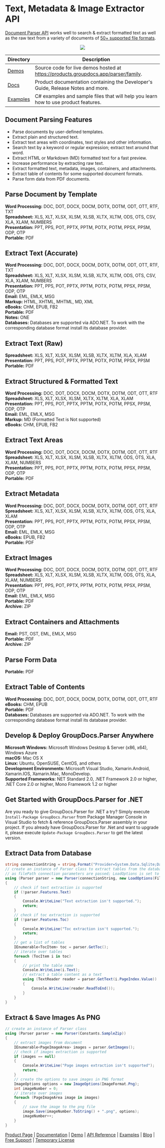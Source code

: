 # Text, Metadata & Image Extractor API

[Document Parser API](https://products.groupdocs.com/parser/net) works well to search & extract formatted text as well as the raw text from a variety of documents of [50+ supported file formats](https://docs.groupdocs.com/parser/net/supported-document-formats/).

<p align="center">

  <a title="Download complete GroupDocs.Parser for .NET source code" href="https://codeload.github.com/groupdocs-parser/GroupDocs.Parser-for-.NET/zip/master">
	<img src="https://raw.github.com/AsposeExamples/java-examples-dashboard/master/images/downloadZip-Button-Large.png" />
  </a>
</p>

Directory | Description
--------- | -----------
[Demos](https://github.com/groupdocs-parser/GroupDocs.Parser-for-.NET/tree/master/Demos) | Source code for live demos hosted at https://products.groupdocs.app/parser/family.
[Docs](https://github.com/groupdocs-parser/GroupDocs.Parser-for-.NET/tree/master/Docs)  | Product documentation containing the Developer's Guide, Release Notes and more.
[Examples](https://github.com/groupdocs-parser/GroupDocs.Parser-for-.NET/tree/master/Examples)  | C# examples and sample files that will help you learn how to use product features. 

## Document Parsing Features

- Parse documents by user-defined templates.
- Extract plain and structured text.
- Extract text areas with coordinates, text styles and other information.
- Search text by a keyword or regular expression; extract text around that word.
- Extract HTML or Markdown (MD) formatted text for a fast preview.
- Increase performance by extracting raw text.
- Extract formatted text, metadata, images, containers, and attachments.
- Extract table of contents for some supported document formats.
- Parse form data from PDF documents.

## Parse Document by Template

**Word Processing:** DOC, DOT, DOCX, DOCM, DOTX, DOTM, ODT, OTT, RTF, TXT\
**Spreadsheet:** XLS, XLT, XLSX, XLSM, XLSB, XLTX, XLTM, ODS, OTS, CSV, XLA, XLAM, NUMBERS\
**Presentation:** PPT, PPS, POT, PPTX, PPTM, POTX, POTM, PPSX, PPSM, ODP, OTP\
**Portable:** PDF

## Extract Text (Accurate)

**Word Processing:** DOC, DOT, DOCX, DOCM, DOTX, DOTM, ODT, OTT, RTF, TXT\
**Spreadsheet:** XLS, XLT, XLSX, XLSM, XLSB, XLTX, XLTM, ODS, OTS, CSV, XLA, XLAM, NUMBERS\
**Presentation:** PPT, PPS, POT, PPTX, PPTM, POTX, POTM, PPSX, PPSM, ODP, OTP\
**Email:** EML, EMLX, MSG\
**Markup:** HTML, XHTML, MHTML, MD, XML\
**eBooks:** CHM, EPUB, FB2\
**Portable:** PDF\
**Notes:** ONE\
**Databases:** Databases are supported via ADO.NET. To work with the corresponding database format install its database provider.

## Extract Text (Raw)

**Spreadsheet:** XLS, XLT, XLSX, XLSM, XLSB, XLTX, XLTM, XLA, XLAM\
**Presentation:** PPT, PPS, POT, PPTX, PPTM, POTX, POTM, PPSX, PPSM\
**Portable:** PDF

## Extract Structured & Formatted Text

**Word Processing:** DOC, DOT, DOCX, DOCM, DOTX, DOTM, ODT, OTT, RTF\
**Spreadsheet:** XLS, XLT, XLSX, XLSM, XLTX, XLTM, XLA, XLAM\
**Presentation:** PPT, PPS, POT, PPTX, PPTM, POTX, POTM, PPSX, PPSM, ODP, OTP\
**Email:** EML, EMLX, MSG\
**Markup:** MD (Formatted Text is Not supported)\
**eBooks:** CHM, EPUB, FB2

## Extract Text Areas

**Word Processing:** DOC, DOT, DOCX, DOCM, DOTX, DOTM, ODT, OTT, RTF\
**Spreadsheet:** XLS, XLT, XLSX, XLSM, XLSB, XLTX, XLTM, ODS, OTS, XLA, XLAM, NUMBERS\
**Presentation:** PPT, PPS, POT, PPTX, PPTM, POTX, POTM, PPSX, PPSM, ODP, OTP\
**Portable:** PDF

## Extract Metadata

**Word Processing:** DOC, DOT, DOCX, DOCM, DOTX, DOTM, ODT, OTT, RTF\
**Spreadsheet:** XLS, XLT, XLSX, XLSM, XLSB, XLTX, XLTM, ODS, OTS, XLA, XLAM\
**Presentation:** PPT, PPS, POT, PPTX, PPTM, POTX, POTM, PPSX, PPSM, ODP, OTP\
**Email:** EML, EMLX, MSG\
**eBooks:** EPUB, FB2\
**Portable:** PDF

## Extract Images

**Word Processing:** DOC, DOT, DOCX, DOCM, DOTX, DOTM, ODT, OTT, RTF\
**Spreadsheet:** XLS, XLT, XLSX, XLSM, XLSB, XLTX, XLTM, ODS, OTS, XLA, XLAM, NUMBERS\
**Presentation:** PPT, PPS, POT, PPTX, PPTM, POTX, POTM, PPSX, PPSM, ODP, OTP\
**Email:** EML, EMLX, MSG\
**Portable:** PDF\
**Archive:** ZIP

## Extract Containers and Attachments

**Email:** PST, OST, EML, EMLX, MSG\
**Portable:** PDF\
**Archive:** ZIP

## Parse Form Data

**Portable:** PDF

## Extract Table of Contents

**Word Processing:** DOC, DOT, DOCX, DOCM, DOTX, DOTM, ODT, OTT, RTF\
**eBooks:** CHM, EPUB\
**Portable:** PDF\
**Databases:** Databases are supported via ADO.NET. To work with the corresponding database format install its database provider.

## Develop & Deploy GroupDocs.Parser Anywhere

**Microsoft Windows:** Microsoft Windows Desktop & Server (x86, x64), Windows Azure\
**macOS:** Mac OS X\
**Linux:** Ubuntu, OpenSUSE, CentOS, and others\
**Development Environments:** Microsoft Visual Studio, Xamarin.Android, Xamarin.IOS, Xamarin.Mac, MonoDevelop.\
**Supported Frameworks:** NET Standard 2.0, .NET Framework 2.0 or higher, .NET Core 2.0 or higher, Mono Framework 1.2 or higher

## Get Started with GroupDocs.Parser for .NET

Are you ready to give GroupDocs.Parser for .NET a try? Simply execute `Install-Package GroupDocs.Parser` from Package Manager Console in Visual Studio to fetch & reference GroupDocs.Parser assembly in your project. If you already have GroupDocs.Parser for .Net and want to upgrade it, please execute `Update-Package GroupDocs.Parser` to get the latest version.

## Extract Data from Database

```csharp
string connectionString = string.Format("Provider=System.Data.Sqlite;Data Source={0};Version=3;", "database.db");
// create an instance of Parser class to extract tables from the database
// as filePath connection parameters are passed; LoadOptions is set to Database file format
using (Parser parser = new Parser(connectionString, new LoadOptions(FileFormat.Database)))
{
    // check if text extraction is supported
    if (!parser.Features.Text)
    {
        Console.WriteLine("Text extraction isn't supported.");
        return;
    }
    // check if toc extraction is supported
    if (!parser.Features.Toc)
    {
        Console.WriteLine("Toc extraction isn't supported.");
        return;
    }
    // get a list of tables
    IEnumerable<TocItem> toc = parser.GetToc();
    // iterate over tables
    foreach (TocItem i in toc)
    {
        // print the table name
        Console.WriteLine(i.Text);
        // extract a table content as a text
        using (TextReader reader = parser.GetText(i.PageIndex.Value))
        {
            Console.WriteLine(reader.ReadToEnd());
        }
    }
}
```

## Extract & Save Images As PNG

```csharp
// create an instance of Parser class
using (Parser parser = new Parser(Constants.SampleZip))
{
    // extract images from document
    IEnumerable<PageImageArea> images = parser.GetImages();
    // check if images extraction is supported
    if (images == null)
    {
        Console.WriteLine("Page images extraction isn't supported");
        return;
    }
    // create the options to save images in PNG format
    ImageOptions options = new ImageOptions(ImageFormat.Png);
    int imageNumber = 0;
    // iterate over images
    foreach (PageImageArea image in images)
    {
        // save the image to the png file
        image.Save(imageNumber.ToString() + ".png", options);
        imageNumber++;
    }
}
```

[Product Page](https://products.groupdocs.com/parser/net) | [Documentation](https://docs.groupdocs.com/parser/net/) | [Demo](https://products.groupdocs.app/parser/family) | [API Reference](https://apireference.groupdocs.com/net/parser) | [Examples](https://github.com/groupdocs-parser/GroupDocs.Parser-for-.NET) | [Blog](https://blog.groupdocs.com/category/parser/) | [Free Support](https://forum.groupdocs.com/c/parser) | [Temporary License](https://purchase.groupdocs.com/temporary-license)
